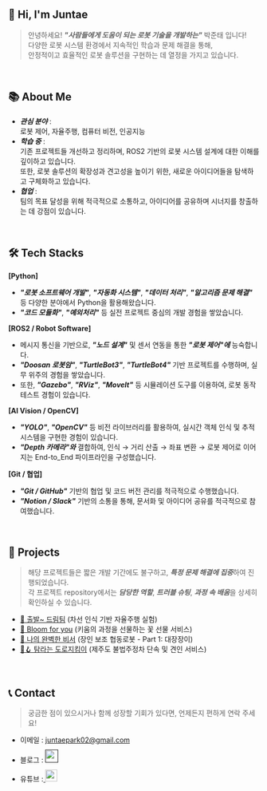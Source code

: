 ## 👋 Hi, I'm Juntae 

> 안녕하세요! ***"사람들에게 도움이 되는 로봇 기술을 개발하는"*** 박준태 입니다!  
> 다양한 로봇 시스템 환경에서 지속적인 학습과 문제 해결을 통해,  
> 안정적이고 효율적인 로봇 솔루션을 구현하는 데 열정을 가지고 있습니다.  
<br />

## 📚 About Me

- ***관심 분야*** :  
  로봇 제어, 자율주행, 컴퓨터 비전, 인공지능  
- ***학습 중*** :  
  기존 프로젝트들 개선하고 정리하며, ROS2 기반의 로봇 시스템 설계에 대한 이해를 깊이하고 있습니다.  
  또한, 로봇 솔루션의 확장성과 견고성을 높이기 위한, 새로운 아이디어들을 탐색하고 구체화하고 있습니다.
- ***협업*** :  
  팀의 목표 달성을 위해 적극적으로 소통하고, 아이디어를 공유하며 시너지를 창출하는 데 강점이 있습니다.  
<br />

## 🛠️ Tech Stacks
**[Python]**
- ***"로봇 소프트웨어 개발"***, ***"자동화 시스템"***, ***"데이터 처리"***, ***"알고리즘 문제 해결"*** 등 다양한 분야에서 Python을 활용해왔습니다.  
- ***"코드 모듈화"***, ***"예외처리"*** 등 실전 프로젝트 중심의 개발 경험을 쌓았습니다.  

**[ROS2 / Robot Software]**
- 메시지 통신을 기반으로, ***"노드 설계"*** 및 센서 연동을 통한 ***"로봇 제어"에*** 능숙합니다.  
- ***"Doosan 로봇암"***, ***"TurtleBot3"***, ***"TurtleBot4"*** 기반 프로젝트를 수행하며, 실무 위주의 경험을 쌓았습니다.  
- 또한, ***"Gazebo"***, ***"RViz"***, ***"Movelt"*** 등 시뮬레이션 도구를 이용하여, 로봇 동작 테스트 경험이 있습니다.  

**[AI Vision / OpenCV]**
- ***"YOLO"***, ***"OpenCV"*** 등 비전 라이브러리를 활용하여, 실시간 객체 인식 및 추적 시스템을 구현한 경험이 있습니다.  
- ***"Depth 카메라"와*** 결합하여, 인식 → 거리 산출 → 좌표 변환 → 로봇 제어로 이어지는 End-to_End 파이프라인을 구성했습니다.  

**[Git / 협업]**
- ***"Git / GitHub"*** 기반의 협업 및 코드 버전 관리를 적극적으로 수행했습니다.  
- ***"Notion / Slack"*** 기반의 소통을 통해, 문서화 및 아이디어 공유를 적극적으로 참여했습니다.  
<br />

## 📝 Projects  
> 해당 프로젝트들은 짧은 개발 기간에도 불구하고, ***특정 문제 해결에 집중***하여 진행되었습니다.  
> 각 프로젝트 repository에서는 ***담당한 역할***, ***트러블 슈팅***, ***과정 속 배움***을 상세히 확인하실 수 있습니다.  
- [🚗 출발~ 드림팀](https://github.com/juntae02/let-s_go_dream_team) (차선 인식 기반 자율주행 실험)
- [🌸 Bloom for you](https://github.com/juntae02/bloom_for_you) (키움의 과정을 선물하는 꽃 선물 서비스)
- [🦾 나의 완벽한 비서](https://github.com/juntae02/my_perfect_secretary) (장인 보조 협동로봇 - Part 1: 대장장이)
- [🚓🪝 탐라는 도로지킴이](https://github.com/juntae02/Tamna_is_road_guardian) (제주도 불법주정차 단속 및 견인 서비스)
<br />

## 📞 Contact
> 궁금한 점이 있으시거나 함께 성장할 기회가 있다면, 언제든지 편하게 연락 주세요!  
- 이메일 : juntaepark02@gmail.com
- 블로그 : <a href="">
  <img src="https://user-images.githubusercontent.com/68724828/185885678-8f619bfa-1160-4bb4-a026-f758a4014f82.png" height="26px" style="margin-top: 10px" />
  </a>
- 유튜브 :<a href="https://www.youtube.com/@the_jtpark">
  <img src="https://user-images.githubusercontent.com/1569988/159397141-21463bc2-2acf-416b-aa15-235664556f34.png" height="24px" style="margin-top: 10px" />
  </a>
<br />
